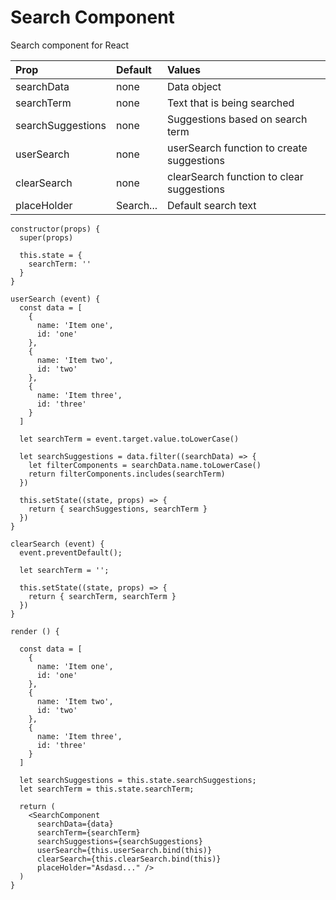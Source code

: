 
# Search Component

Search component for React

| Prop              | Default   | Values                                    |
| :---------------- |:--------- | :---------------------------------------- |
| searchData        | none      | Data object                               |
| searchTerm        | none      | Text that is being searched               |
| searchSuggestions | none      | Suggestions based on search term          |
| userSearch        | none      | userSearch function to create suggestions |
| clearSearch       | none      | clearSearch function to clear suggestions |
| placeHolder       | Search... | Default search text                       |

```
constructor(props) {
  super(props)

  this.state = {
    searchTerm: ''
  }
}

userSearch (event) {
  const data = [
    {
      name: 'Item one',
      id: 'one'
    },
    {
      name: 'Item two',
      id: 'two'
    },
    {
      name: 'Item three',
      id: 'three'
    }
  ]

  let searchTerm = event.target.value.toLowerCase()

  let searchSuggestions = data.filter((searchData) => {
    let filterComponents = searchData.name.toLowerCase()
    return filterComponents.includes(searchTerm)
  })

  this.setState((state, props) => {
    return { searchSuggestions, searchTerm }
  })
}

clearSearch (event) {
  event.preventDefault();

  let searchTerm = '';

  this.setState((state, props) => {
    return { searchTerm, searchTerm }
  })
}

render () {

  const data = [
    {
      name: 'Item one',
      id: 'one'
    },
    {
      name: 'Item two',
      id: 'two'
    },
    {
      name: 'Item three',
      id: 'three'
    }
  ]

  let searchSuggestions = this.state.searchSuggestions;
  let searchTerm = this.state.searchTerm;

  return (
    <SearchComponent
      searchData={data}
      searchTerm={searchTerm}
      searchSuggestions={searchSuggestions}
      userSearch={this.userSearch.bind(this)}
      clearSearch={this.clearSearch.bind(this)}
      placeHolder="Asdasd..." />
  )
}

```